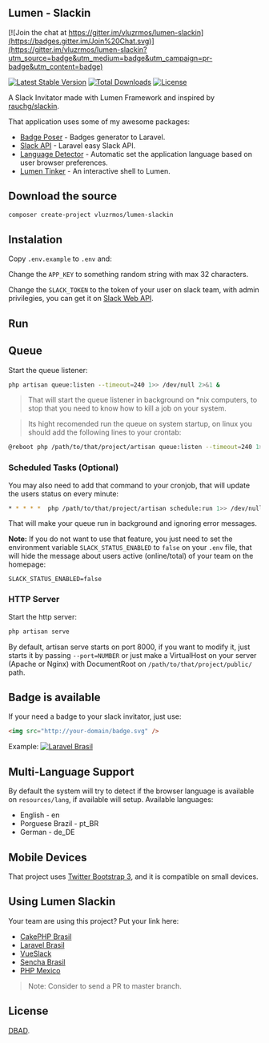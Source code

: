 ## Lumen - Slackin

[![Join the chat at https://gitter.im/vluzrmos/lumen-slackin](https://badges.gitter.im/Join%20Chat.svg)](https://gitter.im/vluzrmos/lumen-slackin?utm_source=badge&utm_medium=badge&utm_campaign=pr-badge&utm_content=badge)

[![Latest Stable Version](https://poser.pugx.org/vluzrmos/lumen-slackin/v/stable)](https://packagist.org/packages/vluzrmos/lumen-slackin) [![Total Downloads](https://poser.pugx.org/vluzrmos/lumen-slackin/downloads)](https://packagist.org/packages/vluzrmos/lumen-slackin) [![License](https://poser.pugx.org/vluzrmos/lumen-slackin/license)](https://packagist.org/packages/vluzrmos/lumen-slackin)

A Slack Invitator made with Lumen Framework and inspired by [rauchg/slackin](https://github.com/rauchg/slackin).

That application uses some of my awesome packages:

* [Badge Poser](https://github.com/vluzrmos/laravel-badge-poser) - Badges generator to Laravel.
* [Slack API](https://github.com/vluzrmos/laravel-slack-api) - Laravel easy Slack API.
* [Language Detector](https://github.com/vluzrmos/laravel-language-detector) - Automatic set the application language based on user browser preferences.
* [Lumen Tinker](https://github.com/vluzrmos/lumen-tinker) - An interactive shell to Lumen.

## Download the source

```bash
composer create-project vluzrmos/lumen-slackin
```

## Instalation

Copy <code>.env.example</code> to <code>.env</code> and:

Change the <code>APP_KEY</code> to something random string with max 32 characters.

Change the <code>SLACK_TOKEN</code> to the token of your user on slack team, with admin privilegies, you can get it on [Slack Web API](https://api.slack.com/web#authentication).

## Run

## Queue
Start the queue listener:

```bash
php artisan queue:listen --timeout=240 1>> /dev/null 2>&1 &
```

> That will start the queue listener in background on \*nix computers, to stop that you need to know
  how to kill a job on your system.

> Its hight recomended run the queue on system startup, on linux you should add the following lines to your crontab:

```bash
@reboot php /path/to/that/project/artisan queue:listen --timeout=240 1>> /dev/null 2>&1
```

### Scheduled Tasks (Optional)

You may also need to add that command to your cronjob, that will update the users status on every minute:

```bash
* * * * *  php /path/to/that/project/artisan schedule:run 1>> /dev/null 2>&1
```

That will make your queue run in background and ignoring error messages.

**Note:** If you do not want to use that feature, you just need to set the environment
variable `SLACK_STATUS_ENABLED` to `false` on your `.env` file, that will hide the message
about users active (online/total) of your team on the homepage:

    SLACK_STATUS_ENABLED=false

### HTTP Server

Start the http server:

```bash
php artisan serve
```

By default, artisan serve starts on port 8000, if you want to modify it, just starts it by passing <code>--port=NUMBER</code> or 
just make a VirtualHost on your server (Apache or Nginx) with DocumentRoot on <code>/path/to/that/project/public/</code> path.

## Badge is available

If your need a badge to your slack invitator, just use:

```html
<img src="http://your-domain/badge.svg" />
```

Example:
[![Laravel Brasil](https://slack.laravel.com.br/badge.svg)](https://slack.laravel.com.br)

## Multi-Language Support

By default the system will try to detect if the browser language is available on <code>resources/lang</code>, 
if available will setup. Available languages:

* English  - en
* Porguese Brazil - pt_BR
* German   - de_DE

## Mobile Devices

That project uses [Twitter Bootstrap 3](http://getbootstrap.com), and it is compatible on small devices.

## Using Lumen Slackin

Your team are using this project? Put your link here:

- [CakePHP Brasil](http://slack.cakephpbrasil.com.br)
- [Laravel Brasil](https://slack.laravel.com.br)
- [VueSlack](http://vueslack.com)
- [Sencha Brasil](http://sencha-br.wemersonjanuario.com.br)
- [PHP Mexico](http://chat.phpmexico.mx)

> Note: Consider to send a PR to master branch.

## License

[DBAD](http://www.dbad-license.org/).
